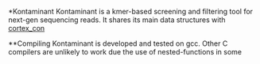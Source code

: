 *Kontaminant
Kontaminant is a kmer-based screening and filtering tool for next-gen sequencing reads.
It shares its main data structures with [cortex_con](http://cortexassembler.sourceforge.net)


**Compiling 
Kontaminant is developed and tested on gcc. Other C compilers are unlikely to work due the use of nested-functions in some 

